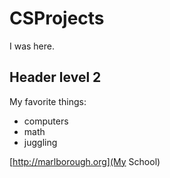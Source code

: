 # CSProjects

I was here.

## Header level 2

My favorite things:
- computers
- math
- juggling

[http://marlborough.org](My School)
